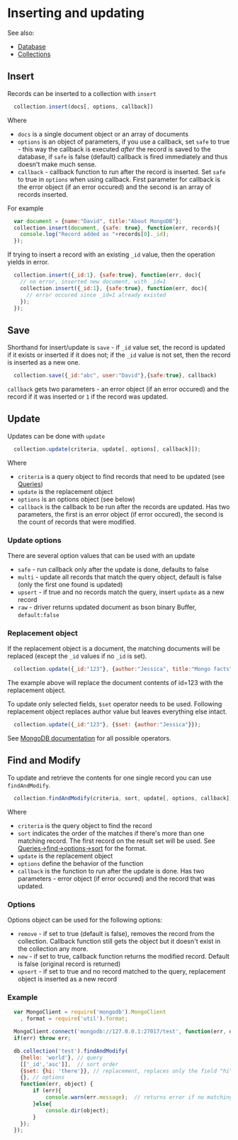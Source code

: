 Inserting and updating
======================

See also:

  * [Database](database.md)
  * [Collections](collections.md)

## Insert

Records can be inserted to a collection with `insert`

```javascript
  collection.insert(docs[, options, callback])
```
    
Where

  * `docs` is a single document object or an array of documents
  * `options` is an object of parameters, if you use a callback, set `safe` to true - this way the callback is executed *after* the record is saved to the database, if `safe` is false (default) callback is fired immediately and thus doesn't make much sense.
  * `callback` - callback function to run after the record is inserted. Set `safe` to true in `options` when using callback. First parameter for callback is the error object (if an error occured) and the second is an array of records inserted. 

For example

```javascript
  var document = {name:"David", title:"About MongoDB"};
  collection.insert(document, {safe: true}, function(err, records){
    console.log("Record added as "+records[0]._id);
  });
```

If trying to insert a record with an existing `_id` value, then the operation yields in error.

```javascript
  collection.insert({_id:1}, {safe:true}, function(err, doc){
    // no error, inserted new document, with _id=1
    collection.insert({_id:1}, {safe:true}, function(err, doc){
      // error occured since _id=1 already existed
    });
  });
```

## Save

Shorthand for insert/update is `save` - if `_id` value set, the record is updated if it exists or inserted if it does not; if the `_id` value is not set, then the record is inserted as a new one.

```javascript
  collection.save({_id:"abc", user:"David"},{safe:true}, callback)
```
    
`callback` gets two parameters - an error object (if an error occured) and the record if it was inserted or `1` if the record was updated. 

## Update

Updates can be done with `update`

```javascript
  collection.update(criteria, update[, options[, callback]]);
```

Where

  * `criteria` is a query object to find records that need to be updated (see [Queries](queries.md))
  * `update` is the replacement object
  * `options` is an options object (see below)
  * `callback` is the callback to be run after the records are updated. Has two parameters, the first is an error object (if error occured), the second is the count of records that were modified.
  
### Update options

There are several option values that can be used with an update

  * `safe` - run callback only after the update is done, defaults to false
  * `multi` - update all records that match the query object, default is false (only the first one found is updated)
  * `upsert` - if true and no records match the query, insert `update` as a new record 
  * `raw` - driver returns updated document as bson binary Buffer, `default:false`

### Replacement object

If the replacement object is a document, the matching documents will be replaced (except the `_id` values if no `_id` is set).

```javascript
  collection.update({_id:"123"}, {author:"Jessica", title:"Mongo facts"});
```
    
The example above will replace the document contents of id=123 with the replacement object.

To update only selected fields, `$set` operator needs to be used. Following replacement object replaces author value but leaves everything else intact.

```javascript
  collection.update({_id:"123"}, {$set: {author:"Jessica"}});
```
    
See [MongoDB documentation](http://www.mongodb.org/display/DOCS/Updating) for all possible operators.

## Find and Modify

To update and retrieve the contents for one single record you can use `findAndModify`.

```javascript
  collection.findAndModify(criteria, sort, update[, options, callback])
```
    
Where

  * `criteria` is the query object to find the record
  * `sort` indicates the order of the matches if there's more than one matching record. The first record on the result set will be used. See [Queries->find->options->sort](queries.md) for the format.
  * `update` is the replacement object
  * `options` define the behavior of the function
  * `callback` is the function to run after the update is done. Has two parameters - error object (if error occured) and the record that was updated.
 
### Options

Options object can be used for the following options:

  * `remove` - if set to true (default is false), removes the record from the collection. Callback function still gets the object but it doesn't exist in the collection any more.
  * `new` - if set to true, callback function returns the modified record. Default is false (original record is returned)
  * `upsert` - if set to true and no record matched to the query, replacement object is inserted as a new record
  
### Example

```javascript
  var MongoClient = require('mongodb').MongoClient
    , format = require('util').format;    

  MongoClient.connect('mongodb://127.0.0.1:27017/test', function(err, db) {
  if(err) throw err;

  db.collection('test').findAndModify(
    {hello: 'world'}, // query
    [['_id','asc']],  // sort order
    {$set: {hi: 'there'}}, // replacement, replaces only the field "hi"
    {}, // options
    function(err, object) {
        if (err){
            console.warn(err.message);  // returns error if no matching object found
        }else{
            console.dir(object);
        }
    });
  });
```   